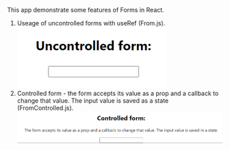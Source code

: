 This app demonstrate some features of Forms in React.
1. Useage of uncontrolled forms with useRef (From.js).![Alt text](image.png)
2. Controlled form - the form accepts its value as a prop and a callback to change that value. The input value is saved as a state (FromControlled.js).![Alt text](image-1.png)